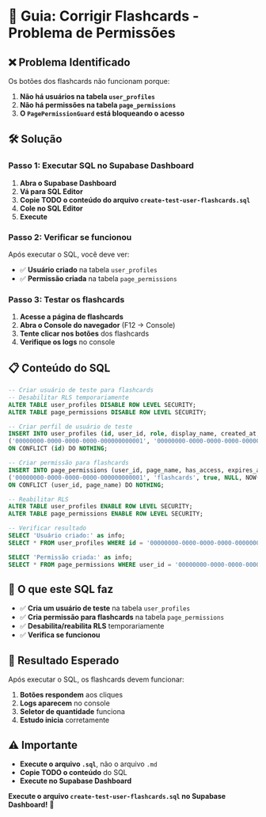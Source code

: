 # 🚨 Guia: Corrigir Flashcards - Problema de Permissões

## ❌ **Problema Identificado**

Os botões dos flashcards não funcionam porque:

1. **Não há usuários na tabela `user_profiles`**
2. **Não há permissões na tabela `page_permissions`**
3. **O `PagePermissionGuard` está bloqueando o acesso**

## 🛠️ **Solução**

### **Passo 1: Executar SQL no Supabase Dashboard**

1. **Abra o Supabase Dashboard**
2. **Vá para SQL Editor**
3. **Copie TODO o conteúdo do arquivo `create-test-user-flashcards.sql`**
4. **Cole no SQL Editor**
5. **Execute**

### **Passo 2: Verificar se funcionou**

Após executar o SQL, você deve ver:
- ✅ **Usuário criado** na tabela `user_profiles`
- ✅ **Permissão criada** na tabela `page_permissions`

### **Passo 3: Testar os flashcards**

1. **Acesse a página de flashcards**
2. **Abra o Console do navegador** (F12 → Console)
3. **Tente clicar nos botões** dos flashcards
4. **Verifique os logs** no console

## 📋 **Conteúdo do SQL**

```sql
-- Criar usuário de teste para flashcards
-- Desabilitar RLS temporariamente
ALTER TABLE user_profiles DISABLE ROW LEVEL SECURITY;
ALTER TABLE page_permissions DISABLE ROW LEVEL SECURITY;

-- Criar perfil de usuário de teste
INSERT INTO user_profiles (id, user_id, role, display_name, created_at, updated_at) VALUES
('00000000-0000-0000-0000-000000000001', '00000000-0000-0000-0000-000000000001', 'student', 'Aluno Teste', NOW(), NOW())
ON CONFLICT (id) DO NOTHING;

-- Criar permissão para flashcards
INSERT INTO page_permissions (user_id, page_name, has_access, expires_at, created_at, updated_at) VALUES
('00000000-0000-0000-0000-000000000001', 'flashcards', true, NULL, NOW(), NOW())
ON CONFLICT (user_id, page_name) DO NOTHING;

-- Reabilitar RLS
ALTER TABLE user_profiles ENABLE ROW LEVEL SECURITY;
ALTER TABLE page_permissions ENABLE ROW LEVEL SECURITY;

-- Verificar resultado
SELECT 'Usuário criado:' as info;
SELECT * FROM user_profiles WHERE id = '00000000-0000-0000-0000-000000000001';

SELECT 'Permissão criada:' as info;
SELECT * FROM page_permissions WHERE user_id = '00000000-0000-0000-0000-000000000001';
```

## 🎯 **O que este SQL faz**

- ✅ **Cria um usuário de teste** na tabela `user_profiles`
- ✅ **Cria permissão para flashcards** na tabela `page_permissions`
- ✅ **Desabilita/reabilita RLS** temporariamente
- ✅ **Verifica se funcionou**

## 🚀 **Resultado Esperado**

Após executar o SQL, os flashcards devem funcionar:

1. **Botões respondem** aos cliques
2. **Logs aparecem** no console
3. **Seletor de quantidade** funciona
4. **Estudo inicia** corretamente

## ⚠️ **Importante**

- **Execute o arquivo `.sql`**, não o arquivo `.md`
- **Copie TODO o conteúdo** do SQL
- **Execute no Supabase Dashboard**

**Execute o arquivo `create-test-user-flashcards.sql` no Supabase Dashboard!** 🎯
